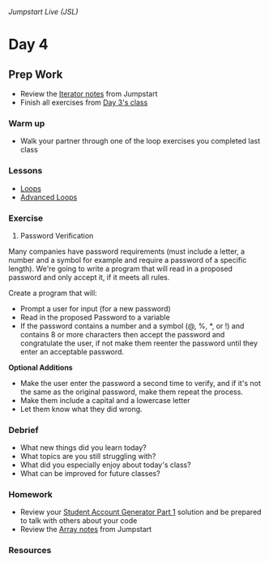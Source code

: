_Jumpstart Live (JSL)_
# Day 4

## Prep Work
* Review the [Iterator notes](https://github.com/Ada-Developers-Academy/jump-start/tree/master/lessons/11-iterators/notes) from Jumpstart
* Finish all exercises from [Day 3's class](../day3)

### Warm up
* Walk your partner through one of the loop exercises you completed last class

### Lessons
* [Loops](../day3/loops.md)
* [Advanced Loops](advanced_loops.md)

### Exercise
1. Password Verification

  Many companies have password requirements (must include a letter, a number and a symbol for example and require a password of a specific length). We're going to write a program that will read in a proposed password and only accept it, if it meets all rules.  

  Create a program that will: 
  * Prompt a user for input (for a new password)
  * Read in the proposed Password to a variable
  * If the password contains a number and a symbol (@, %, *, or !) and contains 8 or more characters then accept the password and congratulate the user, if not make them reenter the password until they enter an acceptable password.
  
  __Optional Additions__
  * Make the user enter the password a second time to verify, and if it's not the same as the original password, make them repeat the process.
  * Make them include a capital and a lowercase letter
  * Let them know what they did wrong.

### Debrief
* What new things did you learn today?
* What topics are you still struggling with?
* What did you especially enjoy about today's class?
* What can be improved for future classes?

### Homework
* Review your [Student Account Generator Part 1](https://github.com/Ada-Developers-Academy/jump-start/blob/master/lessons/12-basic-data-structs/assignments/account-generator.md) solution and be prepared to talk with others about your code
* Review the [Array notes](https://github.com/Ada-Developers-Academy/jump-start/blob/master/lessons/12-basic-data-structs/notes/arrays.md) from Jumpstart

### Resources